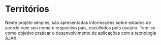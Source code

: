 # Territórios

 Neste projeto simples, são apresentadas informações sobre estados de acordo com seu nome e respectivo país, escolhidos pelo usuário. Tem-se como objetivo praticar o desenvolvimento de aplicações com a tecnologia AJAX.
 
 
 
 
 
 

